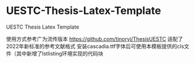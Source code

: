# UESTC-Thesis-Latex-Template
UESTC Thesis Latex Template

使用方式参考广为流传版本 https://github.com/tinoryj/ThesisUESTC
适配了2022年新标准的参考文献格式
安装cascadia.ttf字体后可使用本模板提供的cls文件（其中新增了lstlisting环境实现的代码块
